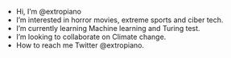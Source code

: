 - Hi, I’m @extropiano
- I’m interested in horror movies, extreme sports and ciber tech.
- I’m currently learning Machine learning and Turing test.
- I’m looking to collaborate on Climate change.
- How to reach me Twitter @extropiano.

<!---
extropiano/extropiano is a ✨ special ✨ repository because its `README.md` (this file) appears on your GitHub profile.
You can click the Preview link to take a look at your changes.
--->

